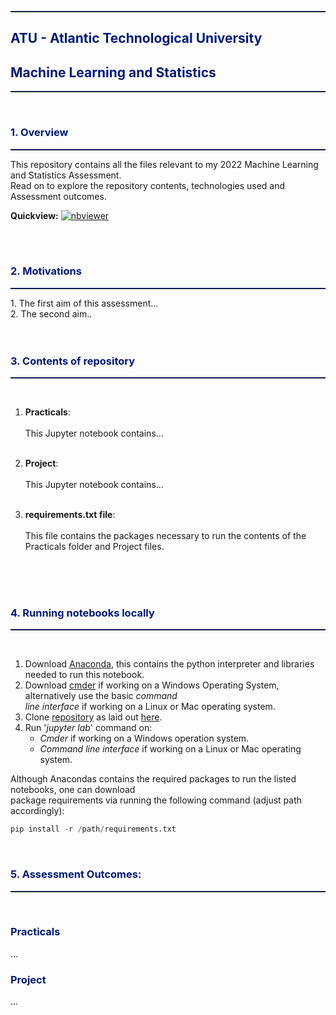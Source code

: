 <hr style="border-top: 1px solid #001a79;" />
<h2 style="color: #001a79;">ATU - Atlantic Technological University</h2>
<h2 style="color: #001a79;">Machine Learning and Statistics</h2>
<hr style="border-top: 1px solid #001a79;" />

<br>

<h3 style="color: #001a79;">1. Overview</h3>
<hr style="border-top: 1px solid #001a79;" />
This repository contains all the files relevant to my 2022 Machine Learning and Statistics Assessment.<br>
Read on to explore the repository contents, technologies used and Assessment outcomes.

**Quickview:**
[![nbviewer](https://raw.githubusercontent.com/jupyter/design/master/logos/Badges/nbviewer_badge.svg)](https://nbviewer.jupyter.org/github/CiaranMoran27/Fundamentals-of-Data-Analysis/blob/main/cao.ipynb) 

<br>
<br>

<h3 style="color: #001a79;">2. Motivations</h3>
<hr style="border-top: 1px solid #001a79;" />
1. The first aim of this assessment...<br>
2. The second aim..

<br>
<br>
<br>


<h3 style="color: #001a79;">3. Contents of repository</h3>
<hr style="border-top: 1px solid #001a79;" /> <br>

1. **Practicals**: <br />  
This Jupyter notebook contains... <br><br>
    
      
2. **Project**: <br />  
This Jupyter notebook contains...<br><br>
          
3. **requirements.txt file**: <br />  
This file contains the packages necessary to run the contents of the Practicals folder and Project files.   
    
<br>
<br>
<br>


<h3 style="color: #001a79;">4. Running notebooks locally</h3>
<hr style="border-top: 1px solid #001a79;" /> <br>

1. Download [Anaconda](https://docs.anaconda.com/anaconda/install/index.html), this contains the python 
interpreter and libraries needed to run this notebook.
2. Download [cmder](https://cmder.net/) if working on a Windows Operating System, alternatively use the basic *command <br>line interface*
if working on a Linux or Mac operating system.
3. Clone [repository](https://github.com/CiaranMoran27/Fundamentals-of-Data-Analysis) as laid out [here](https://docs.github.com/en/github/creating-cloning-and-archiving-repositories/cloning-a-repository).
4. Run '*jupyter lab*' command on:
    - *Cmder* if working on a Windows operation system.
    - *Command line interface* if working on a Linux or Mac operating system.
    
Although Anacondas contains the required packages to run the listed notebooks, one can download <br />
package requirements via running the following command (adjust path accordingly): <br />

``` Python
pip install -r /path/requirements.txt
```

<br>

<h3 style="color: #001a79;">5. Assessment  Outcomes:</h3>
<hr style="border-top: 1px solid #001a79;" /> <br>

<h3 style="color: #001a79;">Practicals</h3>
...

<h3 style="color: #001a79;">Project</h3>
...